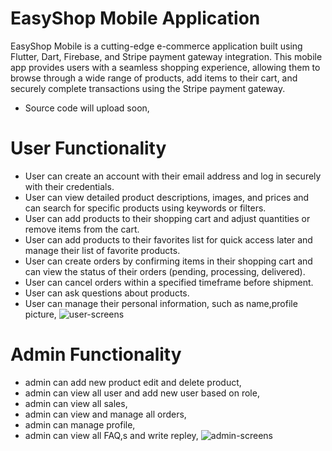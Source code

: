# EasyShop Mobile Application
EasyShop Mobile is a cutting-edge e-commerce application built using Flutter, Dart, Firebase, and Stripe payment gateway integration. This mobile app provides users with a seamless shopping experience, allowing them to browse through a wide range of products, add items to their cart, and securely complete transactions using the Stripe payment gateway.
- Source code will upload soon,
# User Functionality
- User can create an account with their email address and log in securely with their credentials.
- User can view detailed product descriptions, images, and prices and can search for specific products using keywords or filters.
- User can add products to their shopping cart and adjust quantities or remove items from the cart.
- User can add products to their favorites list for quick access later and manage their list of favorite products.
- User can create orders by confirming items in their shopping cart and can view the status of their orders (pending, processing, delivered).
- User can cancel orders within a specified timeframe before shipment.
- User can ask questions about products.
- User can manage their personal information, such as name,profile picture,
  ![user-screens](https://github.com/Nomankhan65/EasyShop_Final-Year-Project/assets/139708603/415c5c53-e5bb-4dc8-be26-798eaec00b7d)

# Admin Functionality
- admin can add new product edit and delete product,
- admin can view all user and add new user based on role,
- admin can view all sales,
- admin can view and manage all orders,
- admin can manage profile,
- admin can view all FAQ,s and write repley,
 ![admin-screens](https://github.com/Nomankhan65/EasyShop_Final-Year-Project/assets/139708603/302507d8-6955-43e1-a1a6-b3ff3c3ffe25)

